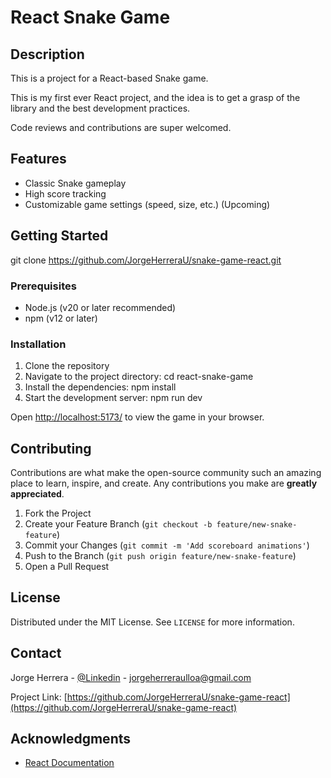 # React Snake Game

## Description
This is a project for a React-based Snake game. 

This is my first ever React project, and the idea is to get a grasp of the library and the best development practices.

Code reviews and contributions are super welcomed.

## Features
- Classic Snake gameplay
- High score tracking
- Customizable game settings (speed, size, etc.) (Upcoming)

## Getting Started
git clone https://github.com/JorgeHerreraU/snake-game-react.git

### Prerequisites
- Node.js (v20 or later recommended)
- npm (v12 or later)

### Installation
1. Clone the repository
2. Navigate to the project directory: cd react-snake-game
3. Install the dependencies: npm install
4. Start the development server: npm run dev

Open [ http://localhost:5173/]( http://localhost:5173/) to view the game in your browser.

## Contributing
Contributions are what make the open-source community such an amazing place to learn, inspire, and create. Any contributions you make are **greatly appreciated**.

1. Fork the Project
2. Create your Feature Branch (`git checkout -b feature/new-snake-feature`)
3. Commit your Changes (`git commit -m 'Add scoreboard animations'`)
4. Push to the Branch (`git push origin feature/new-snake-feature`)
5. Open a Pull Request

## License
Distributed under the MIT License. See `LICENSE` for more information.

## Contact
Jorge Herrera - [@Linkedin](https://www.linkedin.com/feed/) - jorgeherreraulloa@gmail.com

Project Link: [https://github.com/JorgeHerreraU/snake-game-react](https://github.com/JorgeHerreraU/snake-game-react)

## Acknowledgments
- [React Documentation](https://react.dev/)
